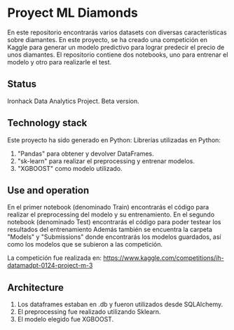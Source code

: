 # Proyect ML Diamonds
En este repositorio encontrarás varios datasets con diversas características sobre diamantes. En este proyecto, se ha creado una competición en Kaggle para generar un modelo predictivo para lograr predecir el precio de unos diamantes. 
El repositorio contiene dos notebooks, uno para entrenar el modelo y otro para realizarle el test.

## Status
Ironhack Data Analytics Project. Beta version.

## Technology stack

Este proyecto ha sido generado en Python:
Librerías utilizadas en Python:

1. "Pandas" para obtener y devolver DataFrames.
2. "sk-learn" para realizar el preprocessing y entrenar modelos.
3. "XGBOOST" como modelo utilizado.

## Use and operation

En el primer notebook (denominado Train) encontrarás el código para realizar el preprocessing del modelo y su entrenamiento.
En el segundo notebook (denominado Test) encontrarás el código para poder testear los resultados del entrenamiento
Además también se encuentra la carpeta "Models" y "Submissions" donde encontrarás los modelos guardados, así como los modelos que se subieron a las competición.

La competición fue realizada en: https://www.kaggle.com/competitions/ih-datamadpt-0124-project-m-3

## Architecture

1. Los dataframes estaban en .db y fueron utilizados desde SQLAlchemy.
2. El preprocessing fue realizado utilizando Sklearn.
3. El modelo elegido fue XGBOOST.
